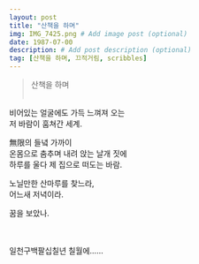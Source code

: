 ```yaml
---
layout: post
title: "산책을 하며"
img: IMG_7425.png # Add image post (optional)
date: 1987-07-00
description: # Add post description (optional)
tag: [산책을 하며, 끄적거림, scribbles]
---
```

> 산책을 하며
<br/><br/>

비어있는 얼굴에도 가득 느껴져 오는<br/>
저 바람이 훔쳐간 세계.
   
無限의 들녘 가까이<br/>
온몸으로 춤추며 내려 앉는 날개 짓에<br/>
하루를 울다 제 집으로 떠도는 바람.
   
노닐만한 산마루를 찾느라,<br/>
어느새 저녁이라.

꿈을 보았나.
<br/><br/><br/>   
   
   
일천구백팔십칠년 칠월에……
